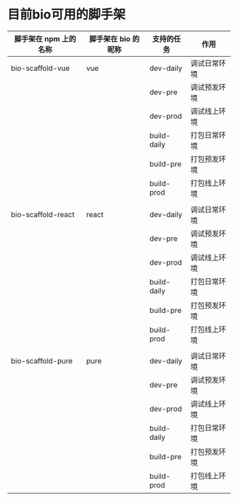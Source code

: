 # 目前bio可用的脚手架

| 脚手架在 npm 上的名称 | 脚手架在 bio 的昵称 | 支持的任务 | 作用 |
| --- | --- | --- | --- |
| bio-scaffold-vue | vue | dev-daily | 调试日常环境 |
|  |  | dev-pre | 调试预发环境 |
|  |  | dev-prod | 调试线上环境 |
|  |  | build-daily | 打包日常环境 |
|  |  | build-pre | 打包预发环境 |
|  |  | build-prod | 打包线上环境 |
|  |  |  |  |  |
| bio-scaffold-react | react | dev-daily | 调试日常环境 |
|  |  | dev-pre | 调试预发环境 |
|  |  | dev-prod | 调试线上环境 |
|  |  | build-daily | 打包日常环境 |
|  |  | build-pre | 打包预发环境 |
|  |  | build-prod | 打包线上环境 |
|  |  |  |  |
| bio-scaffold-pure | pure | dev-daily | 调试日常环境 |
|  |  | dev-pre | 调试预发环境 |
|  |  | dev-prod | 调试线上环境 |
|  |  | build-daily | 打包日常环境 |
|  |  | build-pre | 打包预发环境 |
|  |  | build-prod | 打包线上环境 |